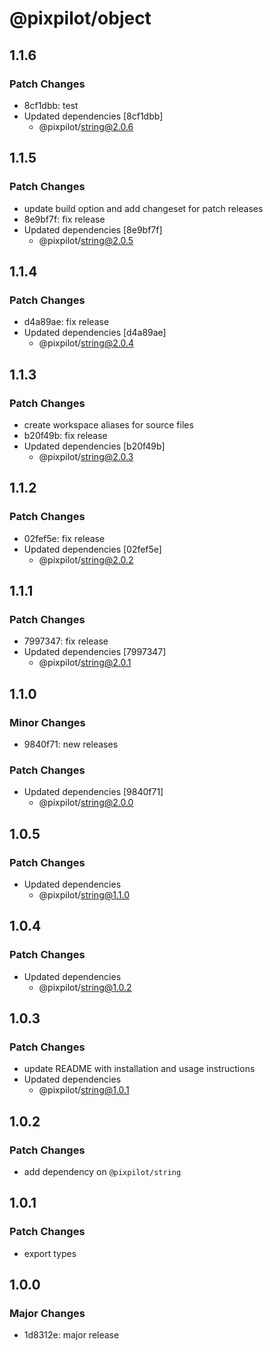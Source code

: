 # @pixpilot/object

## 1.1.6

### Patch Changes

- 8cf1dbb: test
- Updated dependencies [8cf1dbb]
  - @pixpilot/string@2.0.6

## 1.1.5

### Patch Changes

- update build option and add changeset for patch releases
- 8e9bf7f: fix release
- Updated dependencies [8e9bf7f]
  - @pixpilot/string@2.0.5

## 1.1.4

### Patch Changes

- d4a89ae: fix release
- Updated dependencies [d4a89ae]
  - @pixpilot/string@2.0.4

## 1.1.3

### Patch Changes

- create workspace aliases for source files
- b20f49b: fix release
- Updated dependencies [b20f49b]
  - @pixpilot/string@2.0.3

## 1.1.2

### Patch Changes

- 02fef5e: fix release
- Updated dependencies [02fef5e]
  - @pixpilot/string@2.0.2

## 1.1.1

### Patch Changes

- 7997347: fix release
- Updated dependencies [7997347]
  - @pixpilot/string@2.0.1

## 1.1.0

### Minor Changes

- 9840f71: new releases

### Patch Changes

- Updated dependencies [9840f71]
  - @pixpilot/string@2.0.0

## 1.0.5

### Patch Changes

- Updated dependencies
  - @pixpilot/string@1.1.0

## 1.0.4

### Patch Changes

- Updated dependencies
  - @pixpilot/string@1.0.2

## 1.0.3

### Patch Changes

- update README with installation and usage instructions
- Updated dependencies
  - @pixpilot/string@1.0.1

## 1.0.2

### Patch Changes

- add dependency on `@pixpilot/string`

## 1.0.1

### Patch Changes

- export types

## 1.0.0

### Major Changes

- 1d8312e: major release
